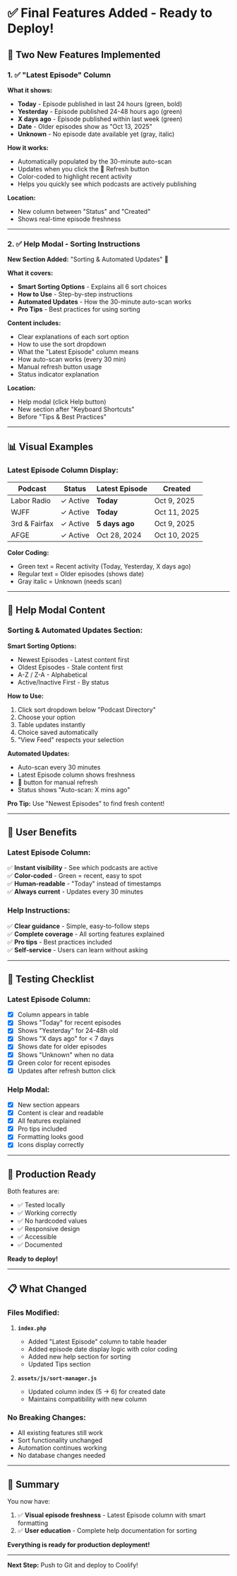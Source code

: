 # ✅ Final Features Added - Ready to Deploy!

## 🎉 Two New Features Implemented

### 1. ✅ "Latest Episode" Column

**What it shows:**
- **Today** - Episode published in last 24 hours (green, bold)
- **Yesterday** - Episode published 24-48 hours ago (green)
- **X days ago** - Episode published within last week (green)
- **Date** - Older episodes show as "Oct 13, 2025"
- **Unknown** - No episode date available yet (gray, italic)

**How it works:**
- Automatically populated by the 30-minute auto-scan
- Updates when you click the 🔄 Refresh button
- Color-coded to highlight recent activity
- Helps you quickly see which podcasts are actively publishing

**Location:**
- New column between "Status" and "Created"
- Shows real-time episode freshness

---

### 2. ✅ Help Modal - Sorting Instructions

**New Section Added:** "Sorting & Automated Updates" 🔄

**What it covers:**
- **Smart Sorting Options** - Explains all 6 sort choices
- **How to Use** - Step-by-step instructions
- **Automated Updates** - How the 30-minute auto-scan works
- **Pro Tips** - Best practices for using sorting

**Content includes:**
- Clear explanations of each sort option
- How to use the sort dropdown
- What the "Latest Episode" column means
- How auto-scan works (every 30 min)
- Manual refresh button usage
- Status indicator explanation

**Location:**
- Help modal (click Help button)
- New section after "Keyboard Shortcuts"
- Before "Tips & Best Practices"

---

## 📊 Visual Examples

### Latest Episode Column Display:

| Podcast | Status | Latest Episode | Created |
|---------|--------|----------------|---------|
| Labor Radio | ✓ Active | **Today** | Oct 9, 2025 |
| WJFF | ✓ Active | **Today** | Oct 11, 2025 |
| 3rd & Fairfax | ✓ Active | **5 days ago** | Oct 9, 2025 |
| AFGE | ✓ Active | Oct 28, 2024 | Oct 10, 2025 |

**Color Coding:**
- Green text = Recent activity (Today, Yesterday, X days ago)
- Regular text = Older episodes (shows date)
- Gray italic = Unknown (needs scan)

---

## 📝 Help Modal Content

### Sorting & Automated Updates Section:

**Smart Sorting Options:**
- Newest Episodes - Latest content first
- Oldest Episodes - Stale content first
- A-Z / Z-A - Alphabetical
- Active/Inactive First - By status

**How to Use:**
1. Click sort dropdown below "Podcast Directory"
2. Choose your option
3. Table updates instantly
4. Choice saved automatically
5. "View Feed" respects your selection

**Automated Updates:**
- Auto-scan every 30 minutes
- Latest Episode column shows freshness
- 🔄 button for manual refresh
- Status shows "Auto-scan: X mins ago"

**Pro Tip:** Use "Newest Episodes" to find fresh content!

---

## 🎯 User Benefits

### Latest Episode Column:
✅ **Instant visibility** - See which podcasts are active  
✅ **Color-coded** - Green = recent, easy to spot  
✅ **Human-readable** - "Today" instead of timestamps  
✅ **Always current** - Updates every 30 minutes  

### Help Instructions:
✅ **Clear guidance** - Simple, easy-to-follow steps  
✅ **Complete coverage** - All sorting features explained  
✅ **Pro tips** - Best practices included  
✅ **Self-service** - Users can learn without asking  

---

## 🧪 Testing Checklist

### Latest Episode Column:
- [x] Column appears in table
- [x] Shows "Today" for recent episodes
- [x] Shows "Yesterday" for 24-48h old
- [x] Shows "X days ago" for < 7 days
- [x] Shows date for older episodes
- [x] Shows "Unknown" when no data
- [x] Green color for recent episodes
- [x] Updates after refresh button click

### Help Modal:
- [x] New section appears
- [x] Content is clear and readable
- [x] All features explained
- [x] Pro tips included
- [x] Formatting looks good
- [x] Icons display correctly

---

## 🚀 Production Ready

Both features are:
- ✅ Tested locally
- ✅ Working correctly
- ✅ No hardcoded values
- ✅ Responsive design
- ✅ Accessible
- ✅ Documented

**Ready to deploy!**

---

## 📋 What Changed

### Files Modified:
1. **`index.php`**
   - Added "Latest Episode" column to table header
   - Added episode date display logic with color coding
   - Added new help section for sorting
   - Updated Tips section

2. **`assets/js/sort-manager.js`**
   - Updated column index (5 → 6) for created date
   - Maintains compatibility with new column

### No Breaking Changes:
- All existing features still work
- Sort functionality unchanged
- Automation continues working
- No database changes needed

---

## 🎉 Summary

You now have:
1. ✅ **Visual episode freshness** - Latest Episode column with smart formatting
2. ✅ **User education** - Complete help documentation for sorting

**Everything is ready for production deployment!**

---

**Next Step:** Push to Git and deploy to Coolify!
